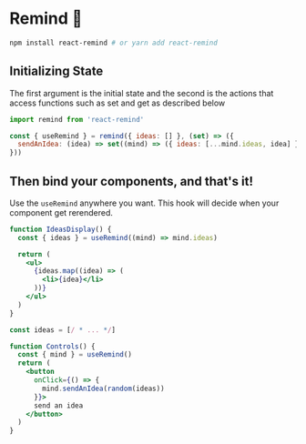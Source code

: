 # Remind 🧠

```bash
npm install react-remind # or yarn add react-remind
```

## Initializing State

The first argument is the initial state and the second is the actions that access functions such as set and get as described below

```jsx
import remind from 'react-remind'

const { useRemind } = remind({ ideas: [] }, (set) => ({
  sendAnIdea: (idea) => set((mind) => ({ ideas: [...mind.ideas, idea] })),
}))
```

## Then bind your components, and that's it!

Use the `useRemind` anywhere you want. This hook will decide when your component get rerendered.

```jsx
function IdeasDisplay() {
  const { ideas } = useRemind((mind) => mind.ideas)

  return (
    <ul>
      {ideas.map((idea) => (
        <li>{idea}</li>
      ))}
    </ul>
  )
}

const ideas = [/ * ... */]

function Controls() {
  const { mind } = useRemind()
  return (
    <button
      onClick={() => {
        mind.sendAnIdea(random(ideas))
      }}>
      send an idea
    </button>
  )
}
```
